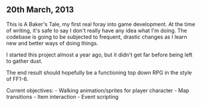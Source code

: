 20th March, 2013
----------------

This is A Baker's Tale, my first real foray into game development. At the time of writing, it's safe to say I don't really have any idea what I'm doing. The codebase is going to be subjected to frequent, drastic changes as I learn new and better ways of doing things.

I started this project almost a year ago, but it didn't get far before being left to gather dust.

The end result should hopefully be a functioning top down RPG in the style of FF1-6.

Current objectives:
    - Walking animation/sprites for player character
    - Map transitions
    - Item interaction
    - Event scripting
